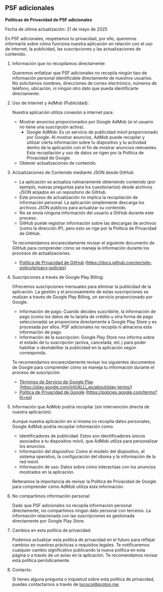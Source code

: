 ## PSF adicionales

**Políticas de Privacidad de PSF adicionales**

Fecha de última actualización: 21 de mayo de 2025

En PSF adicionales, respetamos tu privacidad, por ello, queremos informarte sobre cómo funciona nuestra aplicación en relación con el uso de internet, la publicidad, las suscripciones y las actualizaciones de contenido.

1.  Información que no recopilamos directamente:

    Queremos enfatizar que PSF adicionales no recopila ningún tipo de información personal identificable directamente de nuestros usuarios. No solicitamos nombres, direcciones de correo electrónico, números de teléfono, ubicación, ni ningún otro dato que pueda identificarte directamente.

2.  Uso de Internet y AdMob (Publicidad):

    Nuestra aplicación utiliza conexión a internet para:

    * Mostrar anuncios proporcionados por Google AdMob (si el usuario no tiene una suscripción activa).
        * Google AdMob: Es un servicio de publicidad móvil proporcionado por Google. Al mostrar anuncios, AdMob puede recopilar y utilizar cierta información sobre tu dispositivo y tu actividad dentro de la aplicación con el fin de mostrar anuncios relevantes. Esta recopilación y uso de datos se rigen por la Política de Privacidad de Google.
    * Obtener actualizaciones de contenido.

3.  Actualizaciones de Contenido mediante JSON desde GitHub:

    * La aplicación se actualiza rutinariamente obteniendo contenido (por ejemplo, nuevas preguntas para los cuestionarios) desde archivos JSON alojados en un repositorio de GitHub.
    * Este proceso de actualización no implica la recopilación de información personal. La aplicación simplemente descarga los archivos JSON públicos para actualizar su contenido.
    * No se envía ninguna información del usuario a GitHub durante este proceso.
    * GitHub puede registrar información sobre las descargas de archivos (como la dirección IP), pero esto se rige por la Política de Privacidad de GitHub.

    Te recomendamos encarecidamente revisar el siguiente documento de GitHub para comprender cómo se maneja la información durante los procesos de actualizaciones.

    * [Política de Privacidad de GitHub](https://docs.github.com/en/site-policy/privacy-policies) (https://docs.github.com/en/site-policy/privacy-policies)

4.  Suscripciones a través de Google Play Billing:

    Ofrecemos suscripciones mensuales para eliminar la publicidad de la aplicación. La gestión y el procesamiento de estas suscripciones se realizan a través de Google Play Billing, un servicio proporcionado por Google.

    * Información de pago: Cuando decides suscribirte, la información de pago (como los datos de tu tarjeta de crédito u otra forma de pago seleccionada) se proporciona directamente a Google Play Store y es procesada por ellos. PSF adicionales no recopila ni almacena esta información de pago.
    * Información de la suscripción: Google Play Store nos informa sobre el estado de tu suscripción (activa, cancelada, etc.) para poder habilitar o deshabilitar la publicidad en la aplicación según corresponda.

    Te recomendamos encarecidamente revisar los siguientes documentos de Google para comprender cómo se maneja tu información durante el proceso de suscripción:

    * [Términos de Servicio de Google Play](https://play.google.com/intl/ALL_es/about/play-terms/) (https://play.google.com/intl/ALL\_es/about/play-terms/)
    * [Política de Privacidad de Google](https://policies.google.com/terms?hl=es) (https://policies.google.com/terms?hl=es)

5.  Información que AdMob podría recopilar (sin intervención directa de nuestra aplicación):

    Aunque nuestra aplicación en sí misma no recopila datos personales, Google AdMob podría recopilar información como:

    * Identificadores de publicidad: Estos son identificadores únicos asociados a tu dispositivo móvil, que AdMob utiliza para personalizar los anuncios.
    * Información del dispositivo: Como el modelo del dispositivo, el sistema operativo, la configuración del idioma y la información de la red móvil.
    * Información de uso: Datos sobre cómo interactúas con los anuncios mostrados en la aplicación.

    Reiteramos la importancia de revisar la Política de Privacidad de Google para comprender cómo AdMob utiliza esta información.

6.  No compartimos información personal:

    Dado que PSF adicionales no recopila información personal directamente, no compartimos ningún dato personal con terceros. La información relacionada con las suscripciones es gestionada directamente por Google Play Store.

7.  Cambios en esta política de privacidad:

    Podemos actualizar esta política de privacidad en el futuro para reflejar cambios en nuestras prácticas o requisitos legales. Te notificaremos cualquier cambio significativo publicando la nueva política en esta página o a través de un aviso en la aplicación. Te recomendamos revisar esta política periódicamente.

8.  Contacto:

    Si tienes alguna pregunta o inquietud sobre esta política de privacidad, puedes contactarnos a través de [lococoi@proton.me](emailto:lococoi@proton.me).
